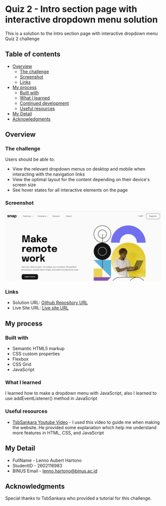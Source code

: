 # Quiz 2 - Intro section page with interactive dropdown menu solution

This is a solution to the Intro section page with interactive dropdown menu Quiz 2 challenge

## Table of contents

- [Overview](#overview)
  - [The challenge](#the-challenge)
  - [Screenshot](#screenshot)
  - [Links](#links)
- [My process](#my-process)
  - [Built with](#built-with)
  - [What I learned](#what-i-learned)
  - [Continued development](#continued-development)
  - [Useful resources](#useful-resources)
- [My Detail](#my-detail)
- [Acknowledgments](#acknowledgments)

## Overview

### The challenge

Users should be able to:

- View the relevant dropdown menus on desktop and mobile when interacting with the navigation links
- View the optimal layout for the content depending on their device's screen size
- See hover states for all interactive elements on the page

### Screenshot

![ss 1](./images/ss-1.png)

### Links

- Solution URL: [Github Repository URL](https://your-solution-url.com)
- Live Site URL: [Live site URL](https://your-live-site-url.com)

## My process

### Built with

- Semantic HTML5 markup
- CSS custom properties
- Flexbox
- CSS Grid
- JavaScript

### What I learned

I learned how to make a dropdown menu with JavaScript, also I learned to use addEventListener() method in JavaScript

### Useful resources

- [TsbSankara Youtube Video](https://www.youtube.com/watch?v=KQfTynDkEng&ab_channel=TsbSankara) - I used this video to guide me when making the website. He provided some explanation which help me understand more features in HTML, CSS, and JavaScript

## My Detail 

- FullName - Lenno Aubert Hartono
- StudentID - 2602116983
- BINUS Email - lenno.hartono@binus.ac.id

## Acknowledgments

Special thanks to TsbSankara who provided a tutorial for this challenge.

